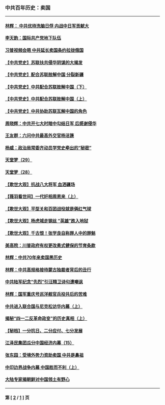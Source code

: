 ### 中共百年历史：卖国
---
#### [林辉： 中共优待洗脑日俘 内战中日军贡献大](../../pages/nf1176117/n13624644.md?02080430) 
#### [李天韵：国际共产党地下队伍](../../pages/nf1176117/n13611808.md?02080430) 
#### [习普视频会晤 中共延长卖国条约拉拢俄国](../../pages/nf1176117/n13060971.md?02080430) 
#### [【中共党史】苏联扶共侵华阴谋的大揭发](../../pages/nf1176117/n13056050.md?02080430) 
#### [【中共党史】配合苏联肢解中国 分裂新疆](../../pages/nf1176117/n13040700.md?02080430) 
#### [【中共党史】中共配合苏联肢解中国（下）](../../pages/nf1176117/n13035660.md?02080430) 
#### [【中共党史】中共配合苏联肢解中国（上）](../../pages/nf1176117/n13030262.md?02080430) 
#### [【中共党史】中共协助苏联瓦解中国的角色](../../pages/nf1176117/n13018109.md?02080430) 
#### [周晓辉：中共开七大时暗中勾结日军 后感谢侵华](../../pages/nf1176117/n12921960.md?02080430) 
#### [王友群：六问中共最高外交官杨洁篪](../../pages/nf1176117/n12836495.md?02080430) 
#### [杨威：政治局常委齐动员学党史牵出的“秘密”](../../pages/nf1176117/n12764642.md?02080430) 
#### [天堂梦（29）](../../pages/nf1176117/n12408465.md?02080430) 
#### [天堂梦（28）](../../pages/nf1176117/n12408309.md?02080430) 
#### [【欺世大观】抗战八大将军 血洒疆场](../../pages/nf1176117/n12357044.md?02080430) 
#### [【薇羽看世间】一代奸相周恩来（上）](../../pages/nf1176117/n12401109.md?02080430) 
#### [【欺世大观】平型关和百团战役就是俩红气球](../../pages/nf1176117/n12359157.md?02080430) 
#### [【欺世大观】杨虎城走钢丝 “英雄”跌入地狱](../../pages/nf1176117/n12358840.md?02080430) 
#### [【欺世大观】千古恨！张学良自称罪人中的罪魁](../../pages/nf1176117/n12358629.md?02080430) 
#### [美高院：川普政府有权更改奥式健保的节育条款](../../pages/nf1176117/n12242171.md?02080430) 
#### [林辉：中共70年来卖国黑历史](../../pages/nf1176117/n11552181.md?02080430) 
#### [林辉：中共高规格接待蒙古独裁者背后的丑行](../../pages/nf1176117/n11225005.md?02080430) 
#### [中共陆军纪念“先烈”引汪精卫诗句遭嘲讽](../../pages/nf1176117/n11153345.md?02080430) 
#### [林辉：国军重庆号巡洋舰官兵投共后的苦难](../../pages/nf1176117/n10997801.md?02080430) 
#### [中共进入联合国与尼克松访华内幕（上）](../../pages/nf1176117/n10138788.md?02080430) 
#### [揭秘“四一二反革命政变”的历史真相（上）](../../pages/nf1176117/n9996650.md?02080430) 
#### [【秘档】一分抗日、二分应付、七分发展](../../pages/nf1176117/n9331484.md?02080430) 
#### [江泽民集团瓜分中国经济内幕（15）](../../pages/nf1176117/n9268584.md?02080430) 
#### [张东园：受境外势力资助卖国 中共是鼻祖](../../pages/nf1176117/n9272480.md?02080430) 
#### [中印边界战争内幕 中国胜而不利（上）](../../pages/nf1176117/n9252458.md?02080430) 
#### [大陆专家揭朝鲜对中国领土有野心](../../pages/nf1176117/n9074056.md?02080430) 

---
#### 第 [ [2](./2.md?02080430) / [1](./1.md?02080430) ] 页
